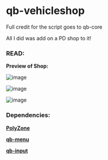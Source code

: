 # qb-vehicleshop

Full credit for the script goes to qb-core

All I did was add on a PD shop to it!

### READ:


**Preview of Shop:**

![image](https://cdn.discordapp.com/attachments/833748218516209744/915104784099467334/unknown.png)

![image](https://cdn.discordapp.com/attachments/833748218516209744/915104969542213682/unknown.png)

![image](https://cdn.discordapp.com/attachments/833748218516209744/915105006586298378/unknown.png)

### Dependencies:

**[PolyZone](https://github.com/qbcore-framework/PolyZone)**

**[qb-menu](https://github.com/qbcore-framework/qb-menu)**

**[qb-input](https://github.com/qbcore-framework/qb-input)**
